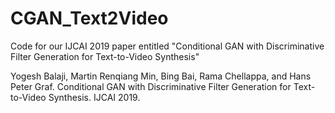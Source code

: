 # CGAN_Text2Video
Code for our IJCAI 2019 paper entitled "Conditional GAN with Discriminative Filter Generation for Text-to-Video Synthesis"


Yogesh Balaji, Martin Renqiang Min, Bing Bai, Rama Chellappa, and Hans Peter Graf.
Conditional GAN with Discriminative Filter Generation for Text-to-Video Synthesis.
IJCAI 2019.
